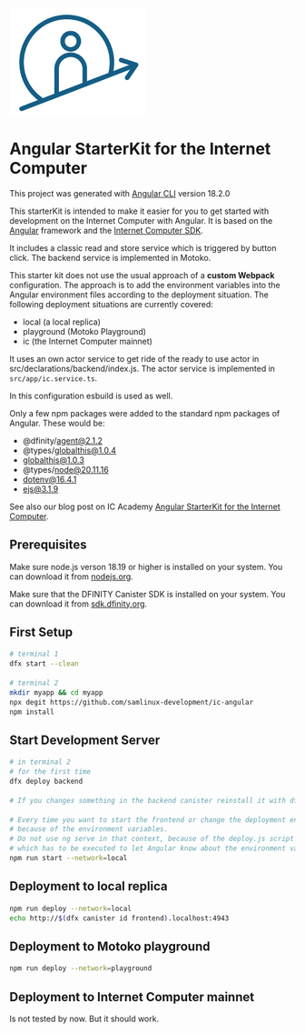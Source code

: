 <p align="left" >
  <img width="240"  src="src/assets/icAcademy.png">
</p>

# Angular StarterKit for the Internet Computer

This project was generated with [Angular CLI](https://github.com/angular/angular-cli) version 18.2.0

This starterKit is intended to make it easier for you to get started with development on the Internet Computer with Angular. It is based on the [Angular](https://angular.io/) framework and the [Internet Computer SDK](https://sdk.dfinity.org/).

It includes a classic read and store service which is triggered by button click. The backend service is implemented in Motoko.

This starter kit does not use the usual approach of a **custom Webpack** configuration. The approach is to add the environment variables into the Angular environment files according to the deployment situation. The following deployment situations are currently covered:

- local (a local replica)
- playground (Motoko Playground)
- ic (the Internet Computer mainnet)

It uses an own actor service to get ride of the ready to use actor in src/declarations/backend/index.js. The actor service is implemented in ```src/app/ic.service.ts```.

In this configuration esbuild is used as well.

Only a few npm packages were added to the standard npm packages of Angular. These would be: 

- @dfinity/agent@2.1.2
- @types/globalthis@1.0.4
- globalthis@1.0.3
- @types/node@20.11.16
- dotenv@16.4.1
- ejs@3.1.9

See also our blog post on IC Academy [Angular StarterKit for the Internet Computer](https://blog.icacademy.at/blog/angular-ic-starter).

## Prerequisites
Make sure node.js verson 18.19 or higher is installed on your system. You can download it from [nodejs.org](https://nodejs.org/).

Make sure that the DFINITY Canister SDK is installed on your system. You can download it from [sdk.dfinity.org](https://sdk.dfinity.org/).

## First Setup
```bash
# terminal 1
dfx start --clean

# terminal 2
mkdir myapp && cd myapp
npx degit https://github.com/samlinux-development/ic-angular
npm install
```

## Start Development Server

```bash
# in terminal 2
# for the first time
dfx deploy backend

# If you changes something in the backend canister reinstall it with dfx deploy backend any time.

# Every time you want to start the frontend or change the deployment environment, 
# because of the environment variables.
# Do not use ng serve in that context, because of the deploy.js script 
# which has to be executed to let Angular know about the environment variables.
npm run start --network=local
```

## Deployment to local replica

```bash
npm run deploy --network=local
echo http://$(dfx canister id frontend).localhost:4943
```

## Deployment to Motoko playground

```bash
npm run deploy --network=playground
```

## Deployment to Internet Computer mainnet
Is not tested by now. But it should work. 

